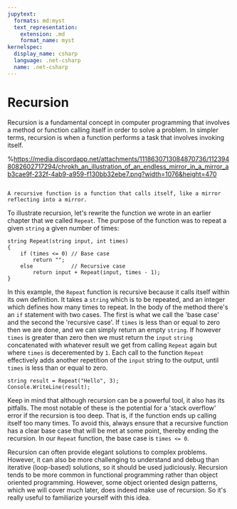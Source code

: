 ```yaml
---
jupytext:
  formats: md:myst
  text_representation:
    extension: .md
    format_name: myst
kernelspec:
  display_name: csharp
  language: .net-csharp
  name: .net-csharp
---
```


# Recursion

Recursion is a fundamental concept in computer programming that involves a method or function calling itself in order to solve a problem. In simpler terms, recursion is when a function performs a task that involves invoking itself.

%https://media.discordapp.net/attachments/1118630713084870736/1123948082602717294/chrokh_an_illustration_of_an_endless_mirror_in_a_mirror_ab3cae9f-232f-4ab9-a959-f130bb32ebe7.png?width=1076&height=470
```{figure} ../images/cover-recursion.jpg

A recursive function is a function that calls itself, like a mirror reflecting into a mirror.
```

To illustrate recursion, let's rewrite the function we wrote in an earlier chapter that we called `Repeat`. The purpose of the function was to repeat a given `string` a given number of times:

```{code-cell}
string Repeat(string input, int times)
{
    if (times <= 0) // Base case
        return "";
    else            // Recursive case
        return input + Repeat(input, times - 1);
}
```

In this example, the `Repeat` function is recursive because it calls itself within its own definition. It takes a `string` which is to be repeated, and an integer which defines how many times to repeat.
In the body of the method there's an `if` statement with two cases.
The first is what we call the 'base case' and the second the 'recursive case'.
If `times` is less than or equal to zero then we are done, and we can simply return an empty `string`.
If however `times` is greater than zero then we must return the `input` `string` concatenated with whatever result we get from calling `Repeat` again but where `times` is deceremented by `1`.
Each call to the function `Repeat` effectively adds another repetition of the `input` string to the output, until `times` is less than or equal to zero.

```{code-cell}
string result = Repeat("Hello", 3);
Console.WriteLine(result);
```

Keep in mind that although recursion can be a powerful tool, it also has its pitfalls. The most notable of these is the potential for a 'stack overflow' error if the recursion is too deep. That is, if the function ends up calling itself too many times. To avoid this, always ensure that a recursive function has a clear base case that will be met at some point, thereby ending the recursion. In our `Repeat` function, the base case is `times <= 0`.

Recursion can often provide elegant solutions to complex problems. However, it can also be more challenging to understand and debug than iterative (loop-based) solutions, so it should be used judiciously.
Recursion tends to be more common in functional programming rather than object oriented programming. However, some object oriented design patterns, which we will cover much later, does indeed make use of recursion.
So it's really useful to familiarize yourself with this idea.

